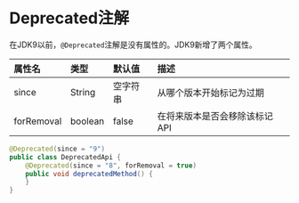 # Deprecated注解

在JDK9以前，`@Deprecated`注解是没有属性的。JDK9新增了两个属性。

| 属性名        | 类型      | 默认值   | 描述               |
|:-----------|:--------|:------|:-----------------|
| since      | String  | 空字符串  | 从哪个版本开始标记为过期     |
| forRemoval | boolean | false | 在将来版本是否会移除该标记API |

```java
@Deprecated(since = "9")
public class DeprecatedApi {
    @Deprecated(since = "8", forRemoval = true)
    public void deprecatedMethod() {
    }
}
```